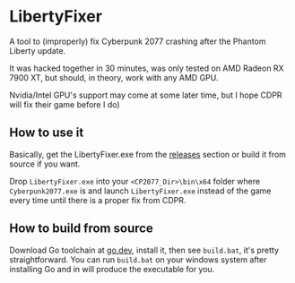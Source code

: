 # LibertyFixer

A tool to (improperly) fix Cyberpunk 2077 crashing after the Phantom Liberty update.

It was hacked together in 30 minutes, was only tested on AMD Radeon RX 7900 XT, 
but should, in theory, work with any AMD GPU. 

Nvidia/Intel GPU's support may come at some later time, but I hope CDPR will fix their game before I do)

## How to use it

Basically, get the LibertyFixer.exe from the [releases](https://github.com/mvasl/LibertyFixer/releases) section or build it from source if you want.

Drop `LibertyFixer.exe` into your `<CP2077_Dir>\bin\x64` folder where `Cyberpunk2077.exe` is 
and launch `LibertyFixer.exe` instead of the game every time until there is a proper fix from CDPR. 

## How to build from source

Download Go toolchain at [go.dev](https://go.dev/dl), install it, then see `build.bat`, it's pretty straightforward.
You can run `build.bat` on your windows system after installing Go and in will produce the executable for you.
